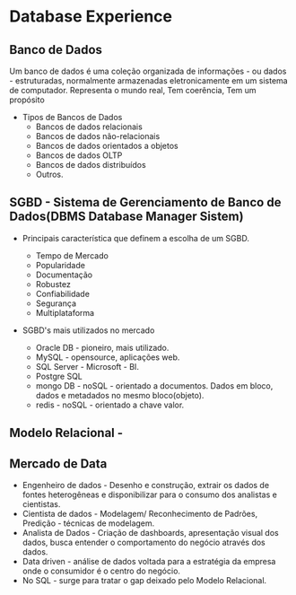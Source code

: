 # Database Experience
## Banco de Dados
Um banco de dados é uma coleção organizada de informações - ou dados - estruturadas, normalmente armazenadas eletronicamente em um sistema de computador.
Representa o mundo real, Tem coerência, Tem um propósito
* Tipos de Bancos de Dados
  - Bancos de dados relacionais
  - Bancos de dados não-relacionais
  - Bancos de dados orientados a objetos
  - Bancos de dados OLTP
  - Bancos de dados distribuídos
  - Outros.
## SGBD - Sistema de Gerenciamento de Banco de Dados(DBMS Database Manager Sistem)
* Principais característica que definem a escolha de um SGBD.
  - Tempo de Mercado
  - Popularidade
  - Documentação
  - Robustez
  - Confiabilidade
  - Segurança
  - Multiplataforma
  
* SGBD's mais utilizados no mercado
  - Oracle DB - pioneiro, mais utilizado.
  - MySQL - opensource, aplicações web.
  - SQL Server - Microsoft - BI.
  - Postgre SQL
  - mongo DB - noSQL - orientado a documentos. Dados em bloco, dados e metadados no mesmo bloco(objeto).
  - redis - noSQL - orientado a chave valor.
## Modelo Relacional -
## Mercado de Data
* Engenheiro de dados - Desenho e construção, extrair os dados de fontes heterogêneas e disponibilizar para o consumo dos analistas e cientistas.
* Cientista de dados - Modelagem/ Reconhecimento de Padrões, Predição - técnicas de modelagem.
* Analista de Dados - Criação de dashboards, apresentação visual dos dados, busca entender o comportamento do negócio através dos dados.
* Data driven - análise de dados voltada para a estratégia da empresa onde o consumidor é o centro do negócio.
* No SQL - surge para tratar o gap deixado pelo Modelo Relacional.
